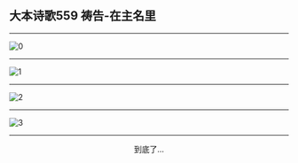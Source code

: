 
## 大本诗歌559 祷告-在主名里
        
<div id="aplayer0"></div>

---

<img alt="0" data-original="/data/d0559/0.png">

---

<img alt="1" data-original="/data/d0559/1.png">

---

<img alt="2" data-original="/data/d0559/2.png">

---

<img alt="3" data-original="/data/d0559/3.png">

---

<p style="text-align: center">到底了...</p>

<script src="/js/dist-view.js"></script>

<script>
MAIN.id = 'd0559';
        
const ap0 = new APlayer({
    container: document.getElementById('aplayer0'),
    volume: 1,
    loop: 'none',
    preload: 'none',
    audio: [{
        name: '大本诗歌559.mp3',
        artist: '大本诗歌',
        url: 'https://res.wx.qq.com/voice/getvoice?mediaid=MzI0NTk3MDM5M18yMjQ3NDk0NTY5',
        cover: '/favicon'
    }]
});
</script>
